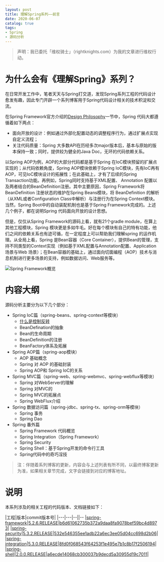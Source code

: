 ```yaml
---
layout: post
title: 理解Spring系列——前言
date: 2020-06-07
catalog: true
tags: 
- Spring
- 源码分析
---
```



> 声明：我已委托「维权骑士」（rightknights.com）为我的文章进行维权行动。

# 为什么会有《理解Spring》系列？ 

在日常开发工作中，笔者天天与Spring打交道，发现Spring系列工程的代码设计愈发有趣，因此专门开辟一个系列博客用于Spring代码设计相关的技术积淀和交流。


在Spring Framework官方介绍的[Design Philosophy](https://docs.spring.io/spring/docs/current/spring-framework-reference/overview.html#overview-philosophy)一节中，Spring 代码大都遵循着如下两点：
- 面向开放的设计：例如通过外部化配置动态的调整程序行为，通过扩展点实现自定义流程；
- 关注代码质量：Spring 大多数API在历经多次major版本后，基本与原始的版本保持一致；同时，提供较为健全的Java Doc，无环的代码依赖关系。

以Spring AOP为例，AOP的大部分代码都是基于Spring 在IoC模块预留的扩展点实现的；从代码依赖角度，Spring AOP模块依赖于Spring IoC模块，先有IoC再有AOP，可见IoC模块设计的拓展性；在此基础上，才有了后续的Spring Transaction功能。再例如，Spring同时支持基于XML配置、 Annotation 配置以及两者结合的BeanDefinition注册。其中主要原因，Spring Framework将 BeanDefinition 注册状态的维护在Spring Beans模块，将 BeanDefinition 的解析（从XML或者Configuration Class中解析）与注册行为在Spring Context模块。当然，Spring Boot中的自动装配机制也是基于Spring Framework完成的。上述几个例子，都在说明Spring 代码面向开放的设计思想。

但是，仅仅从Spring Framework的源码上看，就有21个gradle module，在算上其他工程模块，Spring 模块更是多如牛毛。好在每个模块有自己的特有功能，他们之间的依赖关系也有迹可循，在一定程度上可以帮助我们理解spring 的运作机理。从全局上看，Spring 是Bean容器（Core Container），提供Bean的管理，支持不同类型的Context实现（例如基于XML配置与Annotation配置、Application场景与Web 场景）；在Bean容器的基础上，通过面向切面编程（AOP）技术与消息机制进行更多场景的支持，例如数据访问、Web服务等。

![Spring Framework概览](https://docs.spring.io/spring/docs/4.0.x/spring-framework-reference/html/images/spring-overview.png)


# 内容大纲
源码分析主要分为以下几个部分：

- Spring IoC篇（spring-beans、spring-context等模块）
    - [什么是控制反转](/2020/06/13/What-is-the-inversion-of-control/)
    - BeanDefination的抽象
    - Bean的生命周期
    - BeanDefinition的注册
    - BeanFactory体系及拓展
- Spring AOP篇（spring-aop模块）
    - AOP 基础概念
    - Spring 对 AOP 的基础封装
    - Spring AOP和 Spring IoC的关系
- Spring MVC篇（spring-web、spring-webmvc、spring-webflux等模块）
    - Spring 对WebServer的理解
    - Spring 对MVC的
    - Spring MVC的拓展点
    - Spring WebFlux介绍
- Spring 数据访问篇（spring-jdbc、spring-tx、spring-orm等模块）
    - Spring 事务
    - Spring Dao
- Spring 番外篇
    - Spring Framework 代码概览
    - Spring Integration（Spring Framework）
    - Spring Security
    - Spring Shell：基于Spring开发的命令行工具
    - Spring代码中的奇巧淫技

> 注：伴随着系列博客的更新，内容会与上述列表有所不同，以最终博客更新为准，如果相关章节完成，文字会链接到对应的博客地址。

# 说明

本系列涉及的相关工程的代码版本、文档链接如下：

|工程|版本|commit版本号|
|---|---|--||--
|[spring-framework](https://github.com/spring-projects/spring-framework)|[5.2.6.RELEASE](https://docs.spring.io/spring/docs/5.2.6.RELEASE/spring-framework-reference/)|[b6d61062735b372a9daa8fa9078bef59bc4d8973](https://github.com/spring-projects/spring-framework/commit/b6d61062735b372a9daa8fa9078bef59bc4d8973)|
|[spring-security](https://github.com/spring-projects/spring-security)|[5.3.2.RELEASE](https://docs.spring.io/spring-security/site/docs/5.3.2.RELEASE/reference/html5/)|[532e546355ee1adb22a6ec3ee05d04cc698d2b06](https://github.com/spring-projects/spring-security/commit/532e546355ee1adb22a6ec3ee05d04cc698d2b06)|
|[spring-integration](https://github.com/spring-projects/spring-integration)|[5.3.0.RELEASE](https://docs.spring.io/spring-integration/docs/5.3.0.RELEASE/reference/html/)|[8fd0f068543f64253f1e495e7b1c8b17f2506194](https://github.com/spring-projects/spring-integration/commit/8fd0f068543f64253f1e495e7b1c8b17f2506194)|
|[spring-shell](https://github.com/spring-projects/spring-shell)|[2.0.0.RELEASE](https://docs.spring.io/spring-shell/docs/2.0.0.RELEASE/reference/htmlsingle)|[a6ecde14068cb300037b9decd5a30955d19c7011](https://github.com/spring-projects/spring-shell/commit/a6ecde14068cb300037b9decd5a30955d19c7011)|

